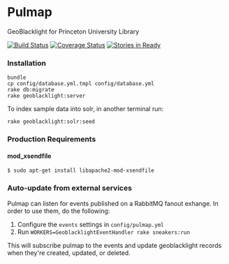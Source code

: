 Pulmap
======

GeoBlacklight for Princeton University Library

[![Build Status](https://travis-ci.org/pulibrary/pulmap.png?branch=master)](https://travis-ci.org/pulibrary/pulmap)
[![Coverage Status](https://coveralls.io/repos/pulibrary/pulmap/badge.svg?branch=master&service=github)](https://coveralls.io/github/pulibrary/pulmap?branch=master)
[![Stories in Ready](https://badge.waffle.io/pulibrary/pulmap.png?label=ready&title=Ready)](https://waffle.io/pulibrary/pulmap)

### Installation
```
bundle
cp config/database.yml.tmpl config/database.yml
rake db:migrate
rake geoblacklight:server
```
To index sample data into solr, in another terminal run:
```
rake geoblacklight:solr:seed
```
### Production Requirements

#### mod_xsendfile

    $ sudo apt-get install libapache2-mod-xsendfile

### Auto-update from external services

Pulmap can listen for events published on a RabbitMQ fanout exhange. In order to use them, do the
following:

1. Configure the `events` settings in `config/pulmap.yml`
2. Run `WORKERS=GeoblacklightEventHandler rake sneakers:run`

This will subscribe pulmap to the events and update geoblacklight records when they're
created, updated, or deleted.
